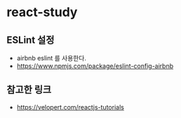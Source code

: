 # react-study

## ESLint 설정
* airbnb eslint 를 사용한다.
* https://www.npmjs.com/package/eslint-config-airbnb


## 참고한 링크
* https://velopert.com/reactjs-tutorials

